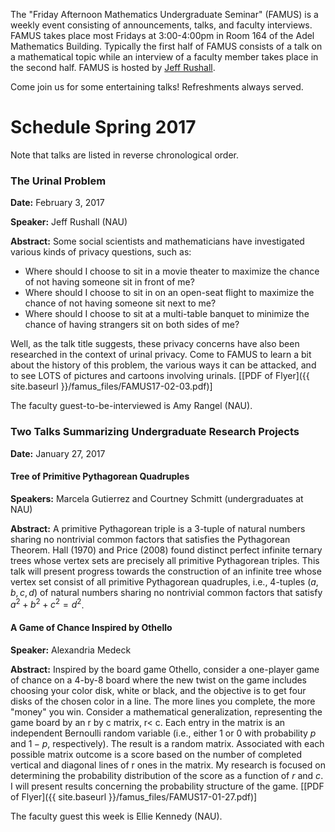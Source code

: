 The "Friday Afternoon Mathematics Undergraduate Seminar" (FAMUS) is a weekly event consisting of announcements, talks, and faculty interviews.  FAMUS takes place most Fridays at 3:00-4:00pm in Room 164 of the Adel Mathematics Building.  Typically the first half of FAMUS consists of a talk on a mathematical topic while an interview of a faculty member takes place in the second half. FAMUS is hosted by [Jeff Rushall](https://nau.edu/cefns/natsci/math/directory-full-time/rushall-jeff/).  

Come join us for some entertaining talks!  Refreshments always served.

# Schedule Spring 2017 #

Note that talks are listed in reverse chronological order.

### The Urinal Problem ###

**Date:** February 3, 2017

**Speaker:** Jeff Rushall (NAU)

**Abstract:**  Some social scientists and mathematicians have investigated various kinds of privacy questions, such as:

- Where should I choose to sit in a movie theater to maximize the chance of not having someone sit in front of me?
- Where should I choose to sit in on an open-seat flight to maximize the chance of not having someone sit next to me?
- Where should I choose to sit at a multi-table banquet to minimize the chance of having strangers sit on both sides of me?

Well, as the talk title suggests, these privacy concerns have also been researched in the context of urinal privacy.  Come to FAMUS to learn a bit about the history of this problem, the various ways it can be attacked, and to see LOTS of pictures and cartoons involving urinals.  [[PDF of Flyer]({{ site.baseurl }}/famus_files/FAMUS17-02-03.pdf)]

The faculty guest-to-be-interviewed is Amy Rangel (NAU).

### Two Talks Summarizing Undergraduate Research Projects ###

**Date:** January 27, 2017

#### Tree of Primitive Pythagorean Quadruples ####

**Speakers:** Marcela Gutierrez and Courtney Schmitt (undergraduates at NAU)

**Abstract:** A primitive Pythagorean triple is a 3-tuple of natural numbers sharing no nontrivial common factors that satisfies the Pythagorean Theorem.  Hall (1970) and Price (2008) found distinct perfect infinite ternary trees whose vertex sets are precisely all primitive Pythagorean triples. This talk will present progress towards the construction of an infinite tree whose vertex set consist of all primitive Pythagorean quadruples, i.e., 4-tuples $(a, b, c, d)$ of natural numbers sharing no nontrivial common factors that satisfy $a^2 + b^2 + c^2 = d^2$.

#### A Game of Chance Inspired by Othello ####

**Speaker:** Alexandria Medeck

**Abstract:** Inspired by the board game Othello, consider a one-player game of chance on a 4-by-8 board where the new twist on the game includes choosing your color disk, white or black, and the objective is to get four disks of the chosen color in a line. The more lines you complete, the more "money" you win. Consider a mathematical generalization, representing the game board by an r by c matrix, r< c. Each entry in the matrix is an independent Bernoulli random variable (i.e., either 1 or 0 with probability $p$ and $1−p$, respectively). The result is a random matrix. Associated with each possible matrix outcome is a score based on the number of completed vertical and diagonal lines of r ones in the matrix. My research is focused on determining the probability distribution of the score as a function of $r$ and $c$. I will present results concerning the probability structure of the game. [[PDF of Flyer]({{ site.baseurl }}/famus_files/FAMUS17-01-27.pdf)]

The faculty guest this week is Ellie Kennedy (NAU).

<!--
The faculty guest-to-be-interviewed is Sarah Watson (NAU).

### Should you consider graduate school in statistics or mathematics education or mathematics? ###

**Date:** December 2, 2016

**Speaker:** Derek Sonderegger (NAU)

**Abstract:**  The presentation is being given by Dr. Derek Sonderegger, who is a member of the graduate operations committee here in our department.  He will give the who/what/when/how/why of considering graduate school, applying for graduate school, and being successful in graduate school, and his comments will be directed at the graduate programs in our department.  The "guests" this week will be several current and former graduate students in our department, who will present all sorts of interesting and colorful thoughts on the joys of attending graduate school in math/stat/math ed here at NAU.  FREE PIZZA will be served.  [[PDF of Flyer]({{ site.baseurl }}/famus_files/FAMUS16-12-02.pdf)]

### Are you a topological pool shark? ###

**Date:** November 18, 2016

**Speaker:** Kathryn Bryant (Colorado College)

**Abstract:**  The classic game of pool/billiards is played on a table. Traditionally, pool tables are flat, tend to have six pockets, and have four bounding walls that prevent the billiard balls from escaping the table. Which of these table characteristics are topological properties? What happens to the game of pool if we change some/all of these properties? Can YOU make a shot on a torus? This talk will be an interactive exploration of the topological properties of a surface that may (or may not!) make it desirable for pool. [[PDF of Flyer]({{ site.baseurl }}/famus_files/FAMUS16-12-09.pdf)]

The faculty guest-to-be-interviewed is also Kathryn.

-->
